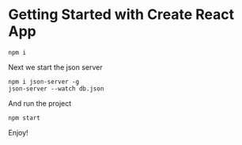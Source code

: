 # Getting Started with Create React App
```
npm i
```
Next we start the json server
```
npm i json-server -g
json-server --watch db.json
```
And run the project
```
npm start
```
Enjoy!